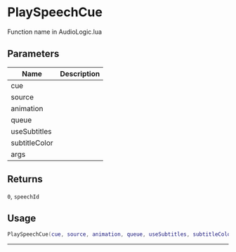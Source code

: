 # PlaySpeechCue

Function name in AudioLogic.lua

## Parameters

| Name          | Description |
| ------------- | ----------- |
| cue           |             |
| source        |             |
| animation     |             |
| queue         |             |
| useSubtitles  |             |
| subtitleColor |             |
| args          |             |

## Returns

`0`, `speechId`

## Usage

```lua
PlaySpeechCue(cue, source, animation, queue, useSubtitles, subtitleColor, args)
```

---
